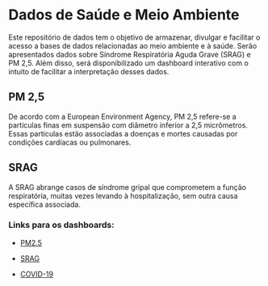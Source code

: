 # Dados de Saúde e Meio Ambiente
Este repositório de dados tem o objetivo de armazenar, divulgar e facilitar o acesso a bases de dados relacionadas ao meio ambiente e à saúde. Serão apresentados dados sobre Síndrome Respiratória Aguda Grave (SRAG) e PM 2,5.
Além disso, será disponibilizado um dashboard interativo com o intuito de facilitar a interpretação desses dados.

## PM 2,5
De acordo com a European Environment Agency, PM 2,5 refere-se a partículas finas em suspensão com diâmetro inferior a 2,5 micrômetros. Essas partículas estão associadas a doenças e mortes causadas por condições cardíacas ou pulmonares.

## SRAG
A SRAG abrange casos de síndrome gripal que comprometem a função respiratória, muitas vezes levando à hospitalização, sem outra causa específica associada.


### Links para os dashboards: 
- [PM2.5](http://saudeambienteuff.shinyapps.io/Dashboard_PM25)

- [SRAG](https://saudeambienteuff.shinyapps.io/Dashboard_SRAG/)

- [COVID-19](https://saudeambienteuff.shinyapps.io/Dashboard_COVID-19/)
